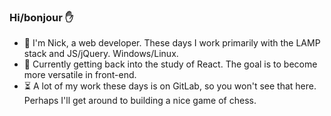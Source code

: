 ### Hi/bonjour :raised_hand:

- :evergreen_tree:  I'm Nick, a web developer. These days I work primarily with the LAMP stack and JS/jQuery. Windows/Linux.
- :pencil:  Currently getting back into the study of React. The goal is to become more versatile in front-end.
- :hourglass_flowing_sand: A lot of my work these days is on GitLab, so you won't see that here. Perhaps I'll get around to building a nice game of chess.

<!--
**nlamo/nlamo** is a ✨ _special_ ✨ repository because its `README.md` (this file) appears on your GitHub profile.
-->
